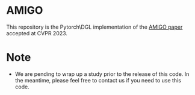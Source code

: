 # AMIGO
This repository is the Pytorch\DGL implementation of the [AMIGO paper](https://arxiv.org/pdf/2303.00865.pdf) accepted at CVPR 2023.


# Note
* We are pending to wrap up a study prior to the release of this code. In the meantime, please feel free to contact us if you need to use this code.
